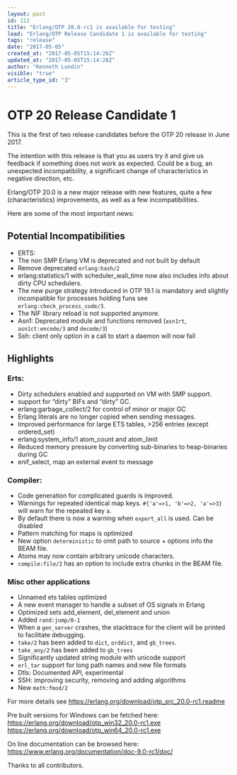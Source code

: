 ```yaml
---
layout: post
id: 112
title: "Erlang/OTP 20.0-rc1 is available for testing"
lead: "Erlang/OTP Release Candidate 1 is available for testing"
tags: "release"
date: "2017-05-05"
created_at: "2017-05-05T15:14:26Z"
updated_at: "2017-05-05T15:14:26Z"
author: "Kenneth Lundin"
visible: "true"
article_type_id: "3"
---
```


# OTP 20 Release Candidate 1

This is the first of two release candidates before the OTP 20 release in June 2017.

The intention with this release is that you as users try it and give us feedback if something does not work as expected. Could be a bug, an unexpected incompatibility, a significant change of characteristics in negative direction, etc.

Erlang/OTP 20.0 is a new major release with new features, quite a few (characteristics) improvements, as well as a few incompatibilities.
 

Here are some of the most important news:

## Potential Incompatibilities
* ERTS:
* The non SMP Erlang VM is deprecated and not built by default
* Remove deprecated `erlang:hash/2`
* erlang:statistics/1 with scheduler_wall_time now also includes info about dirty CPU schedulers.
* The new purge strategy introduced in OTP 19.1 is mandatory and slightly incompatible for processes holding funs
 see `erlang:check_process_code/3`.
* The NIF library reload is not supported anymore.
* Asn1: Deprecated module and functions removed (`asn1rt`, `asn1ct:encode/3` and `decode/3`)
* Ssh: client only option in a call to start a daemon will now fail

## Highlights

### Erts:
* Dirty schedulers enabled and supported on VM with SMP support.
* support for “dirty” BIFs and “dirty” GC.
* erlang:garbage_collect/2 for control of minor or major GC
* Erlang literals are no longer copied when sending messages.
* Improved performance for large ETS tables, >256 entries (except ordered_set)
* erlang:system_info/1 atom_count and atom_limit
* Reduced memory pressure by converting sub-binaries to heap-binaries during GC
* enif_select, map an external event to message

### Compiler:
* Code generation for complicated guards is improved.
* Warnings for repeated identical map keys. `#{'a'=>1, 'b'=>2, 'a'=>3}` will warn for the repeated key `a`.
* By default there is now a warning when `export_all` is used. Can be disabled
* Pattern matching for maps is optimized
* New option `deterministic` to omit path to source + options info the BEAM file.
* Atoms may now contain arbitrary unicode characters.
* `compile:file/2` has an option to include extra chunks in the BEAM file.

### Misc other applications
* Unnamed ets tables optimized
* A new event manager to handle a subset of OS signals in Erlang
* Optimized sets add_element, del_element and union
* Added `rand:jump/0-1`
* When a `gen_server` crashes, the stacktrace for the client will be printed to facilitate debugging.
* `take/2` has been added to `dict`, `orddict`, and `gb_trees`.
* `take_any/2` has been added to `gb_trees`
* Significantly updated string module with unicode support
* `erl_tar` support for long path names and new file formats
* Dtls: Documented API, experimental
* SSH: improving security, removing and adding algorithms
* New `math:fmod/2`

For more details see
<https://erlang.org/download/otp_src_20.0-rc1.readme>

Pre built versions for Windows can be fetched here:
<https://erlang.org/download/otp_win32_20.0-rc1.exe>
<https://erlang.org/download/otp_win64_20.0-rc1.exe>

On line documentation can be browsed here:
<https://www.erlang.org/documentation/doc-9.0-rc1/doc/>

Thanks to all contributors.
